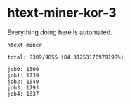 # htext-miner-kor-3

Everything doing here is automated.

```
htext-miner

total: 8309/9855 (84.31253170979198%)

job0: 1500
job1: 1739
job2: 1640
job3: 1793
job4: 1637
```